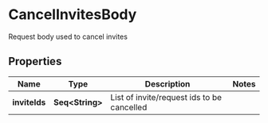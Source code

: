 

# CancelInvitesBody

Request body used to cancel invites

## Properties

Name | Type | Description | Notes
------------ | ------------- | ------------- | -------------
**inviteIds** | **Seq&lt;String&gt;** | List of invite/request ids to be cancelled | 



